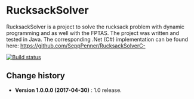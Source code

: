 RucksackSolver
====================================

RucksackSolver is a project to solve the rucksack problem with dynamic programming and as well with the FPTAS.
The project was written and tested in Java.
The corresponding .Net (C#) implementation can be found here: https://github.com/SeppPenner/RucksackSolverC-

[![Build status](https://ci.appveyor.com/api/projects/status/3rpj4680ki73l3ab?svg=true)](https://ci.appveyor.com/project/SeppPenner/rucksacksolver-java)

Change history
--------------

* **Version 1.0.0.0 (2017-04-30)** : 1.0 release.

